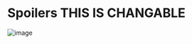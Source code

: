 # Spoilers THIS IS CHANGABLE
![image](https://user-images.githubusercontent.com/55946112/162888803-720d2058-781e-4ccf-9382-706fe7d30cdf.png)

